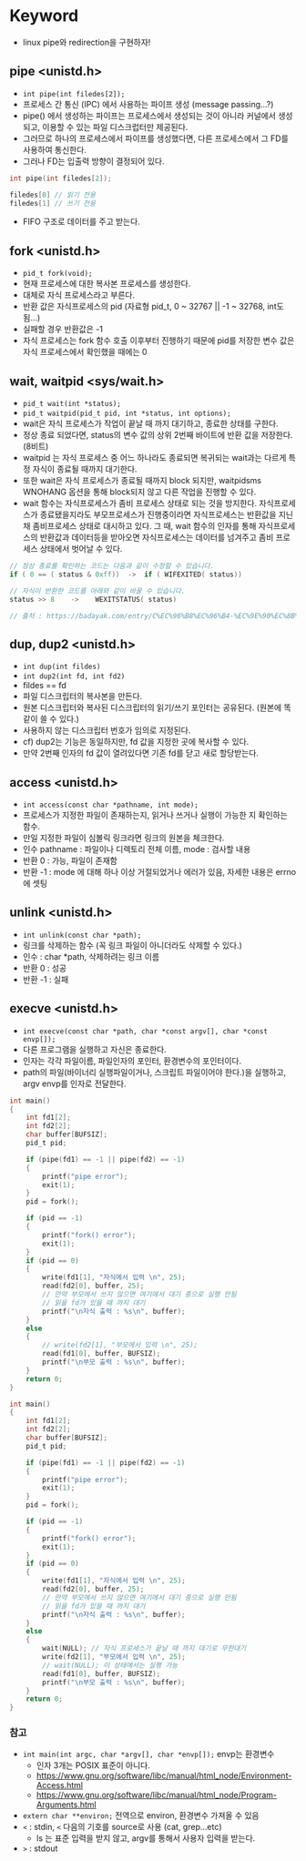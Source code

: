 # Keyword

- linux pipe와 redirection을 구현하자!

## pipe <unistd.h>

- `int pipe(int filedes[2]);`
- 프로세스 간 통신 (IPC) 에서 사용하는 파이프 생성 (message passing...?)
- pipe() 에서 생성하는 파이프는 프로세스에서 생성되는 것이 아니라 커널에서 생성되고, 이용할 수 있는 파일 디스크럽터만 제공된다.
- 그러므로 하나의 프로세스에서 파이프를 생성했다면, 다른 프로세스에서 그 FD를 사용하여 통신한다.
- 그러나 FD는 입출력 방향이 결정되어 있다.

```C
int pipe(int filedes[2]);

filedes[0] // 읽기 전용
filedes[1] // 쓰기 전용
```

- FIFO 구조로 데이터를 주고 받는다.

## fork <unistd.h>

- `pid_t fork(void);`
- 현재 프로세스에 대한 복사본 프로세스를 생성한다.
- 대체로 자식 프로세스라고 부른다.
- 반환 값은 자식프로세스의 pid (자료형 pid_t, 0 ~ 32767 || -1 ~ 32768, int도 됨...)
- 실패할 경우 반환값은 -1
- 자식 프로세스는 fork 함수 호출 이후부터 진행하기 때문에 pid를 저장한 변수 값은 자식 프로세스에서 확인했을 때에는 0

## wait, waitpid <sys/wait.h>

- `pid_t wait(int *status);`
- `pid_t waitpid(pid_t pid, int *status, int options);`
- wait은 자식 프로세스가 작업이 끝날 때 까지 대기하고, 종료한 상태를 구한다.
- 정상 종료 되었다면, status의 변수 값의 상위 2번째 바이트에 반환 값을 저장한다. (8비트)
- waitpid 는 자식 프로세스 중 어느 하나라도 종료되면 복귀되는 wait과는 다르게 특정 자식이 종료될 때까지 대기한다.
- 또한 wait은 자식 프로세스가 종료될 때까지 block 되지만, waitpidsms WNOHANG 옵션을 통해 block되지 않고 다른 작업을 진행할 수 있다.
- wait 함수는 자식프로세스가 좀비 프로세스 상태로 되는 것을 방지한다. 자식프로세스가 종료됐을지라도 부모프로세스가 진행중이라면 자식프로세스는 반환값을 지닌채 좀비프로세스 상태로 대시하고 있다. 그 때, wait 함수의 인자를 통해 자식프로세스의 반환값과 데이터등을 받아오면 자식프로세스는 데이터를 넘겨주고 좀비 프로세스 상태에서 벗어날 수 있다.

```C
// 정상 종료를 확인하는 코드는 다음과 같이 수정할 수 있습니다.
if ( 0 == ( status & 0xff))  ->  if ( WIFEXITED( status))

// 자식이 반환한 코드를 아래와 같이 바꿀 수 있습니다.
status >> 8    ->    WEXITSTATUS( status)

// 출처 : https://badayak.com/entry/C%EC%96%B8%EC%96%B4-%EC%9E%90%EC%8B%9D-%ED%94%84%EB%A1%9C%EC%84%B8%EC%8A%A4%EA%B0%80-%EC%A2%85%EB%A3%8C%EB%90%A0-%EB%95%8C%EA%B9%8C%EC%A7%80-%EB%8C%80%EA%B8%B0-%ED%95%A8%EC%88%98-wait
```

## dup, dup2 <unistd.h>

- `int dup(int fildes)`
- `int dup2(int fd, int fd2)`
- fildes == fd
- 파일 디스크립터의 복사본을 만든다.
- 원본 디스크립터와 복사된 디스크립터의 읽기/쓰기 포인터는 공유된다. (원본에 똑같이 쓸 수 있다.)
- 사용하지 않는 디스크립터 번호가 임의로 지정된다.
- cf) dup2는 기능은 동일하지만, fd 값을 지정한 곳에 복사할 수 있다.
- 만약 2번째 인자의 fd 값이 열려있다면 기존 fd를 닫고 새로 할당받는다.

## access <unistd.h>

- `int access(const char *pathname, int mode);`
- 프로세스가 지정한 파일이 존재하는지, 읽거나 쓰거나 실행이 가능한 지 확인하는 함수.
- 만일 지정한 파일이 심볼릭 링크라면 링크의 원본을 체크한다.
- 인수 pathname : 파일이나 디렉토리 전체 이름, mode : 검사할 내용
- 반환 0 : 가능, 파일이 존재함
- 반환 -1 : mode 에 대해 하나 이상 거절되었거나 에러가 있음, 자세한 내용은 errno 에 셋팅

## unlink <unistd.h>

- `int unlink(const char *path);`
- 링크를 삭제하는 함수 (꼭 링크 파일이 아니더라도 삭제할 수 있다.)
- 인수 : char \*path, 삭제하려는 링크 이름
- 반환 0 : 성공
- 반환 -1 : 실패

## execve <unistd.h>

- `int execve(const char *path, char *const argv[], char *const envp[]);`
- 다른 프로그램을 실행하고 자신은 종료한다.
- 인자는 각각 파일이름, 파일인자의 포인터, 환경변수의 포인터이다.
- path의 파일(바이너리 실행파일이거나, 스크립트 파일이어야 한다.)을 실행하고, argv envp를 인자로 전달한다.


```C
int main()
{
	int fd1[2];
	int fd2[2];
	char buffer[BUFSIZ];
	pid_t pid;

	if (pipe(fd1) == -1 || pipe(fd2) == -1)
	{
		printf("pipe error");
		exit(1);
	}
	pid = fork();

	if (pid == -1)
	{
		printf("fork() error");
		exit(1);
	}
	if (pid == 0)
	{
		write(fd1[1], "자식에서 입력 \n", 25);
		read(fd2[0], buffer, 25); 
		// 만약 부모에서 쓰지 않으면 여기에서 대기 중으로 실행 안됨
		// 읽을 fd가 있을 때 까지 대기
		printf("\n자식 출력 : %s\n", buffer);
	}
	else
	{
		// write(fd2[1], "부모에서 입력 \n", 25);
		read(fd1[0], buffer, BUFSIZ);
		printf("\n부모 출력 : %s\n", buffer);
	}
	return 0;
}
```

```C
int main()
{
	int fd1[2];
	int fd2[2];
	char buffer[BUFSIZ];
	pid_t pid;

	if (pipe(fd1) == -1 || pipe(fd2) == -1)
	{
		printf("pipe error");
		exit(1);
	}
	pid = fork();

	if (pid == -1)
	{
		printf("fork() error");
		exit(1);
	}
	if (pid == 0)
	{
		write(fd1[1], "자식에서 입력 \n", 25);
		read(fd2[0], buffer, 25); 
		// 만약 부모에서 쓰지 않으면 여기에서 대기 중으로 실행 안됨
		// 읽을 fd가 있을 때 까지 대기
		printf("\n자식 출력 : %s\n", buffer);
	}
	else
	{
		wait(NULL); // 자식 프로세스가 끝날 때 까지 대기로 무한대기
		write(fd2[1], "부모에서 입력 \n", 25);
		// wait(NULL); 이 상태에서는 실행 가능
		read(fd1[0], buffer, BUFSIZ);
		printf("\n부모 출력 : %s\n", buffer);
	}
	return 0;
}
```

### 참고

- `int main(int argc, char *argv[], char *envp[]);` envp는 환경변수
	- 인자 3개는 POSIX 표준이 아니다.
	- https://www.gnu.org/software/libc/manual/html_node/Environment-Access.html
	- https://www.gnu.org/software/libc/manual/html_node/Program-Arguments.html
- `extern char **environ;` 전역으로 environ, 환경변수 가져올 수 있음
- `<` : stdin, `<` 다음의 기호를 source로 사용 (cat, grep...etc)
	- ls 는 표준 입력을 받지 않고, argv를 통해서 사용자 입력을 받는다.
- `>` : stdout
